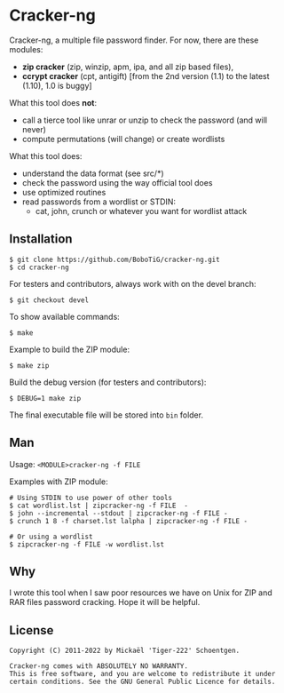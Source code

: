 Cracker-ng
==========

Cracker-ng, a multiple file password finder.
For now, there are these modules:

* **zip cracker** (zip, winzip, apm, ipa, and all zip based files),
* **ccrypt cracker** (cpt, antigift) [from the 2nd version (1.1) to the latest (1.10), 1.0 is buggy]

What this tool does **not**:

* call a tierce tool like unrar or unzip to check the password (and will never)
* compute permutations (will change) or create wordlists

What this tool does:

* understand the data format (see src/*)
* check the password using the way official tool does
* use optimized routines
* read passwords from a wordlist or STDIN:
	- cat, john, crunch or whatever you want for wordlist attack


Installation
---

```shell
$ git clone https://github.com/BoboTiG/cracker-ng.git
$ cd cracker-ng
```

For testers and contributors, always work with on the devel branch:
```shell
$ git checkout devel
```

To show available commands:
```shell
$ make
```

Example to build the ZIP module:
```shell
$ make zip
```

Build the debug version (for testers and contributors):
```shell
$ DEBUG=1 make zip
```

The final executable file will be stored into `bin` folder.

Man
---

Usage: `<MODULE>cracker-ng -f FILE`

Examples with ZIP module:

```shell
# Using STDIN to use power of other tools
$ cat wordlist.lst | zipcracker-ng -f FILE  -
$ john --incremental --stdout | zipcracker-ng -f FILE -
$ crunch 1 8 -f charset.lst lalpha | zipcracker-ng -f FILE -

# Or using a wordlist
$ zipcracker-ng -f FILE -w wordlist.lst
```

Why
---

I wrote this tool when I saw poor resources we have on Unix for ZIP and
RAR files password cracking. Hope it will be helpful.

License
-------

```
Copyright (C) 2011-2022 by Mickaël 'Tiger-222' Schoentgen.

Cracker-ng comes with ABSOLUTELY NO WARRANTY.
This is free software, and you are welcome to redistribute it under
certain conditions. See the GNU General Public Licence for details.
```
